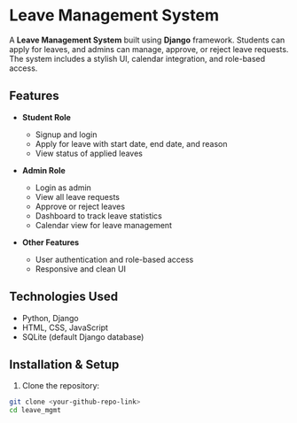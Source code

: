 # Leave Management System

A **Leave Management System** built using **Django** framework. Students can apply for leaves, and admins can manage, approve, or reject leave requests. The system includes a stylish UI, calendar integration, and role-based access.

## Features

- **Student Role**
  - Signup and login
  - Apply for leave with start date, end date, and reason
  - View status of applied leaves

- **Admin Role**
  - Login as admin
  - View all leave requests
  - Approve or reject leaves
  - Dashboard to track leave statistics
  - Calendar view for leave management

- **Other Features**
  - User authentication and role-based access
  - Responsive and clean UI

## Technologies Used

- Python, Django
- HTML, CSS, JavaScript
- SQLite (default Django database)

## Installation & Setup

1. Clone the repository:
```bash
git clone <your-github-repo-link>
cd leave_mgmt
